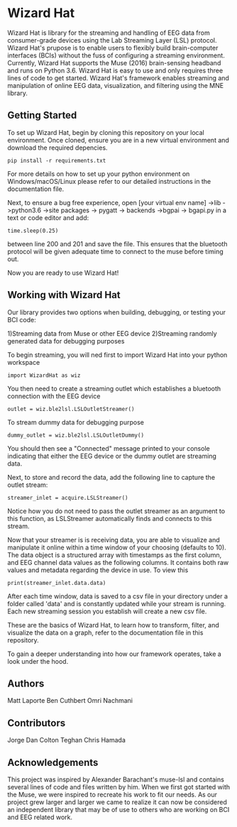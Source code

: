 # Wizard Hat

Wizard Hat is library for the streaming and handling of EEG data from consumer-grade devices using the Lab Streaming Layer (LSL) protocol. Wizard Hat's prupose is to enable users to flexibly build brain-computer interfaces (BCIs) without the fuss of configuring a streaming environment. Currently, Wizard Hat supports the Muse (2016) brain-sensing headband and runs on Python 3.6. Wizard Hat is easy to use and only requires three lines of code to get started. Wizard Hat's framework enables streaming and manipulation of online EEG data, visualization, and filtering using the MNE library. 

## Getting Started

To set up Wizard Hat, begin by cloning this repository on your local environment. Once cloned, ensure you are in a new virtual environment and download the required depencies.

	pip install -r requirements.txt

For more details on how to set up your python environment on Windows/macOS/Linux please refer to our detailed instructions in the documentation file.

Next, to ensure a bug free experience, open [your virtual env name] ->lib ->python3.6 ->site packages -> pygatt -> backends ->bgpai -> bgapi.py in a text or code editor and add:

	time.sleep(0.25)

between line 200 and 201 and save the file. This ensures that the bluetooth protocol will be given adequate time to connect to the muse before timing out.

Now you are ready to use Wizard Hat!

## Working with Wizard Hat

Our library provides two options when building, debugging, or testing your BCI code:

1)Streaming data from Muse or other EEG device
2)Streaming randomly generated data for debugging purposes

To begin streaming, you will ned first to import Wizard Hat into your python workspace

	import WizardHat as wiz

You then need to create a streaming outlet which establishes a bluetooth connection with the EEG device

	outlet = wiz.ble2lsl.LSLOutletStreamer()

To stream dummy data for debugging purpose

	dummy_outlet = wiz.ble2lsl.LSLOutletDummy()

You should then see a "Connected" message printed to your console indicating that either the EEG device or the dummy outlet are streaming data.

Next, to store and record the data, add the following line to capture the outlet stream:

	streamer_inlet = acquire.LSLStreamer()

Notice how you do not need to pass the outlet streamer as an argument to this function, as LSLStreamer automatically finds and connects to this stream.

Now that your streamer is is receiving data, you are able to visualize and manipulate it online within a time window of your choosing (defaults to 10). The data object is a structured array with timestamps as the first column, and EEG channel data values as the following columns. It contains both raw values and metadata regarding the device in use. To view this

	print(streamer_inlet.data.data)

After each time window, data is saved to a csv file in your directory under a folder called 'data' and is constantly updated while your stream is running. Each new streaming session you establish will create a new csv file. 

These are the basics of Wizard Hat, to learn how to transform, filter, and visualize the data on a graph, refer to the documentation file in this repository.

To gain a deeper understanding into how our framework operates, take a look under the hood. 

## Authors
Matt Laporte 
Ben Cuthbert
Omri Nachmani

## Contributors 
Jorge
Dan
Colton
Teghan
Chris
Hamada

## Acknowledgements 
This project was inspired by Alexander Barachant's muse-lsl and contains several lines of code and files written by him. When we first got started with the Muse, we were inspired to recreate his work to fit our needs. As our project grew larger and larger we came to realize it can now be considered an independent library that may be of use to others who are working on BCI and EEG related work.
